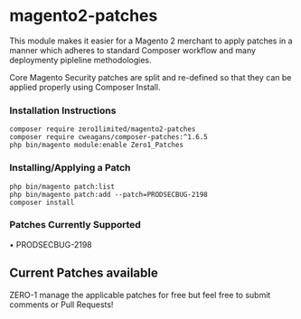 # magento2-patches

This module makes it easier for a Magento 2 merchant to apply patches in a manner which adheres to standard Composer workflow and many deploymenty pipleline methodologies.

Core Magento Security patches are split and re-defined so that they can be applied properly using Composer Install.

### Installation Instructions
```
composer require zero1limited/magento2-patches
composer require cweagans/composer-patches:^1.6.5
php bin/magento module:enable Zero1_Patches
```

### Installing/Applying a Patch
```
php bin/magento patch:list
php bin/magento patch:add --patch=PRODSECBUG-2198
composer install
```

### Patches Currently Supported
• PRODSECBUG-2198



## Current Patches available





















ZERO-1 manage the applicable patches for free but feel free to submit comments or Pull Requests!
